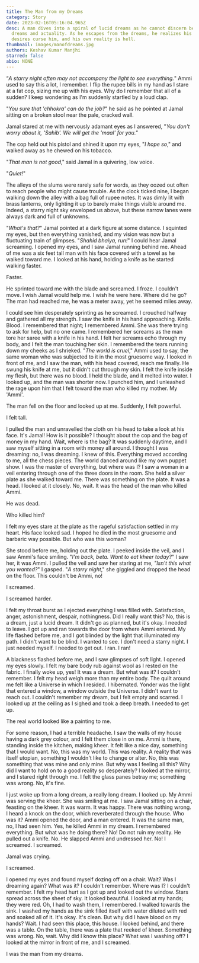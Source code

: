 ```yaml
---
title: The Man from my Dreams
category: Story
date: 2023-02-16T05:16:04.965Z
desc: A man dives into a spiral of lucid dreams as he cannot discern between his
  dreams and actuality. As he escapes from the dreams, he realizes his own
  desires curse him, and his own reality is hell.
thumbnail: images/manofdreams.jpg
authors: Keshav Kumar Manjhi
starred: false
abio: NONE
---
```

<!--StartFragment-->

“*A starry night often may not accompany the light to see everything.*" Ammi used to say this a lot, I remember. I flip the rupee bills in my hand as I stare at a fat cop, sizing me up with his eyes. Why do I remember that all of a sudden? I keep wondering as I'm suddenly startled by a loud clap. 

"*You sure that 'chhokra' can do the job?*" he said as he pointed at Jamal sitting on a broken stool near the pale, cracked wall. 

Jamal stared at me with nervously adamant eyes as I answered, "*You don't worry about it, 'Sahib'. We will get the 'maal' for you."* 

The cop held out his pistol and shined it upon my eyes, "*I hope so*," and walked away as he chewed on his tobacco.

"*That man is not good*," said Jamal in a quivering, low voice.

"*Quiet*!"

The alleys of the slums were rarely safe for words, as they oozed out often to reach people who might cause trouble. As the clock ticked nine, I began walking down the alley with a bag full of rupee notes. It was dimly lit with brass lanterns, only lighting it up to barely make things visible around me. Indeed, a starry night sky enveloped us above, but these narrow lanes were always dark and full of unknowns.

"*What's that?*" Jamal pointed at a dark figure at some distance. I squinted my eyes, but then everything vanished, and my vision was now but a fluctuating train of glimpses. "*Shahid bhaiya, run!*" I could hear Jamal screaming. I opened my eyes, and I saw Jamal running behind me. Ahead of me was a six feet tall man with his face covered with a towel as he walked toward me. I looked at his hand, holding a knife as he started walking faster. 

Faster. 

He sprinted toward me with the blade and screamed. I froze. I couldn't move. I wish Jamal would help me. I wish he were here. Where did he go? The man had reached me, he was a meter away, yet he seemed miles away.

I could see him desperately sprinting as he screamed. I crouched halfway and gathered all my strength. I saw the knife in his hand approaching. Knife. Blood. I remembered that night; I remembered Ammi. She was there trying to ask for help, but no one came. I remembered her screams as the man tore her saree with a knife in his hand. I felt her screams echo through my body, and I felt the man touching her skin. I remembered the tears running down my cheeks as I shrieked. "*The world is cruel*," Ammi used to say, the same woman who was subjected to it in the most gruesome way. I looked in front of me, and I saw the man, with his head covered, reach me finally. He swung his knife at me, but it didn't cut through my skin. I felt the knife inside my flesh, but there was no blood. I held the blade, and it melted into water. I looked up, and the man was shorter now. I punched him, and I unleashed the rage upon him that I felt toward the man who killed my mother. My 'Ammi'.

The man fell on the floor and looked up at me. Suddenly, I felt powerful. 

I felt tall. 

I pulled the man and unravelled the cloth on his head to take a look at his face. It's Jamal! How is it possible? I thought about the cop and the bag of money in my hand. Wait, where is the bag? It was suddenly daytime, and I saw myself sitting in a room with money all around. I thought I was dreaming: no, I was dreaming. I knew of this. Everything moved according to me, all the chess pieces. The world danced around like my own puppet show. I was the master of everything, but where was I? I saw a woman in a veil entering through one of the three doors in the room. She held a silver plate as she walked toward me. There was something on the plate. It was a head. I looked at it closely. No, wait. It was the head of the man who killed Ammi. 

He was dead. 

Who killed him? 

I felt my eyes stare at the plate as the rageful satisfaction settled in my heart. His face looked sad. I hoped he died in the most gruesome and barbaric way possible. But who was this woman? 

She stood before me, holding out the plate. I peeked inside the veil, and I saw Ammi's face smiling. "*I'm back, beta. Want to eat kheer today?*" I saw her, it was Ammi. I pulled the veil and saw her staring at me, *"Isn't this what you wanted?*" I gasped. "*A starry night*," she giggled and dropped the head on the floor. This couldn't be Ammi, no! 

I screamed. 

I screamed harder. 

I felt my throat burst as I ejected everything I was filled with. Satisfaction, anger, astonishment, despair, nothingness. Did I really want this? No, this is a dream, just a lucid dream. It didn't go as planned, but it's okay. I needed to leave. I got up and ran towards the door from where Ammi entered. My life flashed before me, and I got blinded by the light that illuminated my path. I didn't want to be blind. I wanted to see. I don't need a starry night. I just needed myself. I needed to get out. I ran. I ran!

A blackness flashed before me, and I saw glimpses of soft light. I opened my eyes slowly. I felt my bare body rub against wool as I rested on the fabric. I finally woke up, yes! It was a dream. But what was it? I couldn't remember. I felt my head weigh more than my entire body. The quilt around me felt like a Universe in which I resided. I hibernated. Yonder was the light that entered a window, a window outside the Universe. I didn't want to reach out. I couldn't remember my dream, but I felt empty and scarred. I looked up at the ceiling as I sighed and took a deep breath. I needed to get up.

The real world looked like a painting to me. 

For some reason, I had a terrible headache. I saw the walls of my house having a dark grey colour, and I felt them close in on me. Ammi is there, standing inside the kitchen, making kheer. It felt like a nice day, something that I would want. No, this was my world. This was reality. A reality that was itself utopian, something I wouldn't like to change or alter. No, this was something that was mine and only mine. But why was I feeling all this? Why did I want to hold on to a good reality so desperately? I looked at the mirror, and I stared right through me. I felt the glass panes betray me; something was wrong. No, it's fine.

I just woke up from a long dream, a really long dream. I looked up. My Ammi was serving the kheer. She was smiling at me. I saw Jamal sitting on a chair, feasting on the kheer. It was warm. It was happy. There was nothing wrong. I heard a knock on the door, which reverberated through the house. Who was it? Ammi opened the door, and a man entered. It was the same man, no, I had seen him. Yes, he killed Ammi in my dream. I remembered everything. But what was he doing there? No! Do not ruin my reality. He pulled out a knife. No. He slapped Ammi and undressed her. No! I screamed. I screamed. 

Jamal was crying. 

I screamed.

I opened my eyes and found myself dozing off on a chair. Wait? Was I dreaming again? What was it? I couldn't remember. Where was I? I couldn't remember. I felt my head hurt as I got up and looked out the window. Stars spread across the sheet of sky. It looked beautiful. I looked at my hands; they were red. Oh, I had to wash them, I remembered. I walked towards the sink. I washed my hands as the sink filled itself with water diluted with red and soaked all of it. It's okay. It's clean. But why did I have blood on my hands? Wait. I had seen this place, this house. I looked behind, and there was a table. On the table, there was a plate that reeked of kheer. Something was wrong. No, wait. Why did I know this place? What was I washing off? I looked at the mirror in front of me, and I screamed. 

I was the man from my dreams.

<!--EndFragment-->